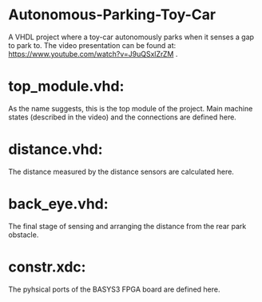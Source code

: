 # Autonomous-Parking-Toy-Car
A VHDL project where a toy-car autonomously parks when it senses a gap to park to. The video presentation can be found at:  https://www.youtube.com/watch?v=J9uQSxlZrZM . 

# top_module.vhd:
As the name suggests, this is the top module of the project. Main machine states (described in the video) and the connections are defined here.

# distance.vhd:
The distance measured by the distance sensors are calculated here.

# back_eye.vhd:
The final stage of sensing and arranging the distance from the rear park obstacle.

# constr.xdc:
The pyhsical ports of the BASYS3 FPGA board are defined here.

